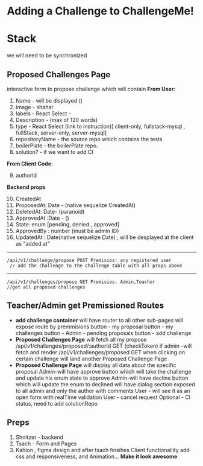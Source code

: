 # Adding a Challenge to ChallengeMe!

# Stack

we will need to be synchronized

## **Proposed Challenges Page**

interactive form to propose challenge which will contain
**From User:**

1.  Name - will be displayed ()
2.  image - shahar
3.  labels - React Select -
4.  Description - (max of 120 words)
5.  type - React Select (link to instruction)[
    client-only,
    fullstack-mysql ,
    fullStack,
    server-only,
    server-mysql]
6.  repositoryName - the source repo which contains the tests
7.  boilerPlate - the boilerPlate repo.
8.  solution? - if we want to add CI

**From Client Code:**

9.  authorId

**Backend props**

10. CreatedAt
11. ProposedAt: Date - (native sequelize CreatedAt)
12. DeletedAt: Date- (paranoid)
13. ApprovedAt :Date - ()
14. State: enum [pending, denied , approved]
15. ApprovedBy : number (must be admin ID)
16. UpdatedAt : Date(native sequelize Date) , will be desplayed at the client as "added at"

---

    /api/v1/challenge/propose POST Premisios: any registered user
     // add the challenge to the challenge table with all props above

---

    /api/v1/challenges/propose GET Premisios: Admin,Teacher
    //get all proposed challenges

## Teacher/Admin get Premissioned Routes

- **add challenge container**
  will have router to all other sub-pages
  will expose route by premmisions
  button - my proposal
  button - my challenges
  button - Admin - pending proposals
  button - add challenge
- **Proposed Challenges Page**
  will fetch all my propose /api/v1/challenges/proposed/:authorId GET (checkToken)
  if admin -will fetch and render /api/v1/challenges/proposed GET
  when clicking on certain challenge will land another Proposed Challenge Page
- **Proposed Challenge Page**
  will display all data about the specific proposal
  Admin-will have approve button which will take the challenge and update his enum state to approve
  Admin-will have decline button which will update the enum to declined
  will have dialog section exposed to all admin and only the author with comments
  User - will see it as an open form with realTime validation
  User - cancel request
  Optional - CI status, need to add solutionRepo

## Preps

1.  Shnitzer - backend
2.  Tsach - Form and Pages
3.  Kahlon , figma design and after tsach finsihes Client functionallity add css and responsiveness, and Animation... **Make it look awesome**
